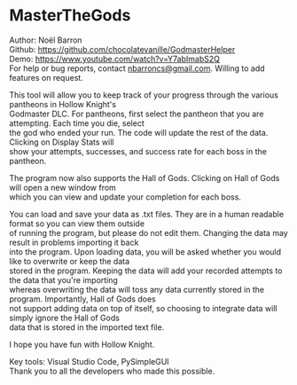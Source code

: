 # MasterTheGods

Author: Noël Barron  
Github: https://github.com/chocolatevanille/GodmasterHelper    
Demo: https://www.youtube.com/watch?v=Y7abImabS2Q  
For help or bug reports, contact nbarroncs@gmail.com. Willing to add features on request.  

This tool will allow you to keep track of your progress through the various pantheons in Hollow Knight's  
Godmaster DLC. For pantheons, first select the pantheon that you are attempting. Each time you die, select  
the god who ended  your run. The code will update the rest of the data. Clicking on Display Stats will  
show your attempts, successes, and success rate for each boss in the pantheon. 

The program now also supports the Hall of Gods. Clicking on Hall of Gods will open a new window from  
which you can view and update your completion for each boss.  

You can load and save your data as .txt files. They are in a human readable format so you can view them outside  
of running the program, but please do not edit them. Changing the data may result in problems importing it back  
into the program. Upon loading data, you will be asked whether you would like to overwrite or keep the data  
stored in the program. Keeping the data will add your recorded attempts to the data that you're importing  
whereas overwriting the data will toss any data currently stored in the program. Importantly, Hall of Gods does  
not support adding data on top of itself, so choosing to integrate data will simply ignore the Hall of Gods  
data that is stored in the imported text file.

I hope you have fun with Hollow Knight.

Key tools: Visual Studio Code, PySimpleGUI  
Thank you to all the developers who made this possible.